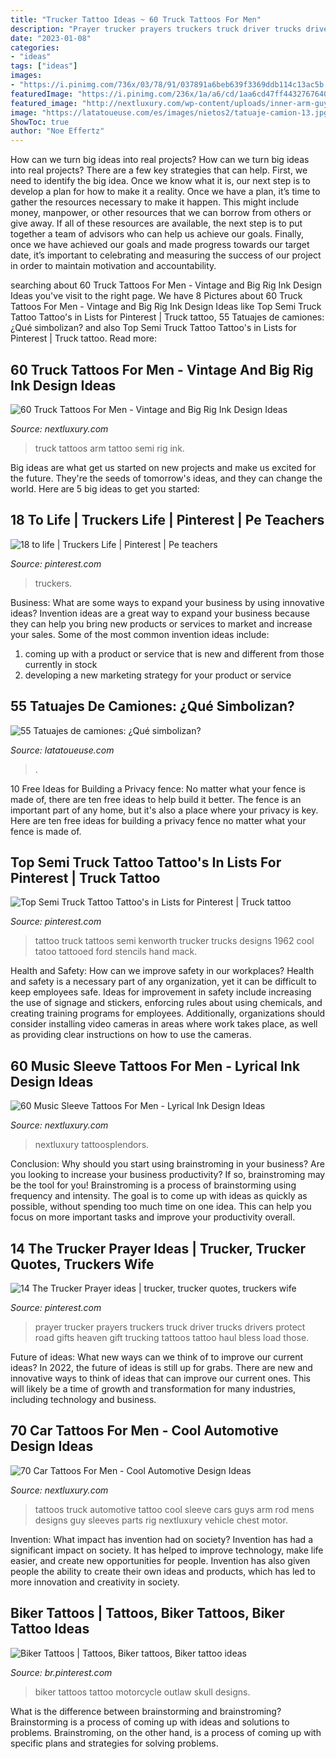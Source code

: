 ```yaml
---
title: "Trucker Tattoo Ideas ~ 60 Truck Tattoos For Men"
description: "Prayer trucker prayers truckers truck driver trucks drivers protect road gifts heaven gift trucking tattoos tattoo haul bless load those"
date: "2023-01-08"
categories:
- "ideas"
tags: ["ideas"]
images:
- "https://i.pinimg.com/736x/03/78/91/037891a6beb639f3369ddb114c13ac5b.jpg"
featuredImage: "https://i.pinimg.com/236x/1a/a6/cd/1aa6cd47ff443276764036f3e8790ab8--prayers-cowboys.jpg"
featured_image: "http://nextluxury.com/wp-content/uploads/inner-arm-guys-shaded-semi-truck-tattoo-inspiration.jpg"
image: "https://latatoueuse.com/es/images/nietos2/tatuaje-camion-13.jpg"
ShowToc: true
author: "Noe Effertz"
---
```



How can we turn big ideas into real projects?
How can we turn big ideas into real projects? There are a few key strategies that can help. First, we need to identify the big idea. Once we know what it is, our next step is to develop a plan for how to make it a reality. Once we have a plan, it’s time to gather the resources necessary to make it happen. This might include money, manpower, or other resources that we can borrow from others or give away. If all of these resources are available, the next step is to put together a team of advisors who can help us achieve our goals. Finally, once we have achieved our goals and made progress towards our target date, it’s important to celebrating and measuring the success of our project in order to maintain motivation and accountability.

	

		
searching about 60 Truck Tattoos For Men - Vintage and Big Rig Ink Design Ideas you've visit to the right page. We have 8 Pictures about 60 Truck Tattoos For Men - Vintage and Big Rig Ink Design Ideas like Top Semi Truck Tattoo Tattoo&#039;s in Lists for Pinterest | Truck tattoo, 55 Tatuajes de camiones: ¿Qué simbolizan? and also Top Semi Truck Tattoo Tattoo&#039;s in Lists for Pinterest | Truck tattoo. Read more:
		
    
## 60 Truck Tattoos For Men - Vintage And Big Rig Ink Design Ideas

<img loading=lazy src="http://nextluxury.com/wp-content/uploads/inner-arm-guys-shaded-semi-truck-tattoo-inspiration.jpg" onerror="this.onerror=null;this.src='https://tse4.mm.bing.net/th?id=OIP.eiT0rJAWKbVlb8ppLaUitgHaGX&amp;pid=15.1';" alt="60 Truck Tattoos For Men - Vintage and Big Rig Ink Design Ideas">

_Source: nextluxury.com_

>truck tattoos arm tattoo semi rig ink. 

	

Big ideas are what get us started on new projects and make us excited for the future. They're the seeds of tomorrow's ideas, and they can change the world. Here are 5 big ideas to get you started: 

    
## 18 To Life | Truckers Life | Pinterest | Pe Teachers

<img loading=lazy src="https://s-media-cache-ak0.pinimg.com/600x315/a6/15/62/a61562b07f02c6b5ecbbaafb0fc42b13.jpg" onerror="this.onerror=null;this.src='https://tse4.mm.bing.net/th?id=OIP.pSZKOMbakx9U3hW3BiN05wHaD4&amp;pid=15.1';" alt="18 to life | Truckers Life | Pinterest | Pe teachers">

_Source: pinterest.com_

>truckers. 

	

Business: What are some ways to expand your business by using innovative ideas?
Invention ideas are a great way to expand your business because they can help you bring new products or services to market and increase your sales. Some of the most common invention ideas include:
1. coming up with a product or service that is new and different from those currently in stock
2. developing a new marketing strategy for your product or service

    
## 55 Tatuajes De Camiones: ¿Qué Simbolizan?

<img loading=lazy src="https://latatoueuse.com/es/images/nietos2/tatuaje-camion-13.jpg" onerror="this.onerror=null;this.src='https://tse2.mm.bing.net/th?id=OIP.ilRpKqzjaRvkvbjtvAhnEAHaHa&amp;pid=15.1';" alt="55 Tatuajes de camiones: ¿Qué simbolizan?">

_Source: latatoueuse.com_

>. 

	

10 Free Ideas for Building a Privacy fence: No matter what your fence is made of, there are ten free ideas to help build it better.
The fence is an important part of any home, but it's also a place where your privacy is key. Here are ten free ideas for building a privacy fence no matter what your fence is made of.

    
## Top Semi Truck Tattoo Tattoo&#039;s In Lists For Pinterest | Truck Tattoo

<img loading=lazy src="https://i.pinimg.com/originals/fb/6e/14/fb6e14f316ff72ed9ff5d775fadad750.jpg" onerror="this.onerror=null;this.src='https://tse2.mm.bing.net/th?id=OIP.Lyy4uHw8zaiNbRoxbp7qVAHaHa&amp;pid=15.1';" alt="Top Semi Truck Tattoo Tattoo&#039;s in Lists for Pinterest | Truck tattoo">

_Source: pinterest.com_

>tattoo truck tattoos semi kenworth trucker trucks designs 1962 cool tatoo tattooed ford stencils hand mack. 

	

Health and Safety: How can we improve safety in our workplaces?
Health and safety is a necessary part of any organization, yet it can be difficult to keep employees safe. Ideas for improvement in safety include increasing the use of signage and stickers, enforcing rules about using chemicals, and creating training programs for employees. Additionally, organizations should consider installing video cameras in areas where work takes place, as well as providing clear instructions on how to use the cameras.

    
## 60 Music Sleeve Tattoos For Men - Lyrical Ink Design Ideas

<img loading=lazy src="https://nextluxury.com/wp-content/uploads/male-piano-key-full-arm-sleeve-tattoo-designs.jpg" onerror="this.onerror=null;this.src='https://tse3.mm.bing.net/th?id=OIP.2At1XQalbnYkzie778bUzgHaHa&amp;pid=15.1';" alt="60 Music Sleeve Tattoos For Men - Lyrical Ink Design Ideas">

_Source: nextluxury.com_

>nextluxury tattoosplendors. 

	

Conclusion: Why should you start using brainstroming in your business?
Are you looking to increase your business productivity? If so, brainstroming may be the tool for you! Brainstroming is a process of brainstorming using frequency and intensity. The goal is to come up with ideas as quickly as possible, without spending too much time on one idea. This can help you focus on more important tasks and improve your productivity overall.

    
## 14 The Trucker Prayer Ideas | Trucker, Trucker Quotes, Truckers Wife

<img loading=lazy src="https://i.pinimg.com/236x/1a/a6/cd/1aa6cd47ff443276764036f3e8790ab8--prayers-cowboys.jpg" onerror="this.onerror=null;this.src='https://tse1.mm.bing.net/th?id=OIP.81fI56TYjprKH35vu1GUrQAAAA&amp;pid=15.1';" alt="14 The Trucker Prayer ideas | trucker, trucker quotes, truckers wife">

_Source: pinterest.com_

>prayer trucker prayers truckers truck driver trucks drivers protect road gifts heaven gift trucking tattoos tattoo haul bless load those. 

	

Future of ideas: What new ways can we think of to improve our current ideas?
In 2022, the future of ideas is still up for grabs. There are new and innovative ways to think of ideas that can improve our current ones. This will likely be a time of growth and transformation for many industries, including technology and business.

    
## 70 Car Tattoos For Men - Cool Automotive Design Ideas

<img loading=lazy src="http://nextluxury.com/wp-content/uploads/guys-truck-car-tattoos.jpg" onerror="this.onerror=null;this.src='https://tse1.mm.bing.net/th?id=OIP.Rg-eaL8MbgAxjtqrxsGZRQHaHW&amp;pid=15.1';" alt="70 Car Tattoos For Men - Cool Automotive Design Ideas">

_Source: nextluxury.com_

>tattoos truck automotive tattoo cool sleeve cars guys arm rod mens designs guy sleeves parts rig nextluxury vehicle chest motor. 

	

Invention: What impact has invention had on society?
Invention has had a significant impact on society. It has helped to improve technology, make life easier, and create new opportunities for people. Invention has also given people the ability to create their own ideas and products, which has led to more innovation and creativity in society.

    
## Biker Tattoos | Tattoos, Biker Tattoos, Biker Tattoo Ideas

<img loading=lazy src="https://i.pinimg.com/736x/03/78/91/037891a6beb639f3369ddb114c13ac5b.jpg" onerror="this.onerror=null;this.src='https://tse4.mm.bing.net/th?id=OIP.9fSRMVkM0pNYBRt2C__GHAHaHf&amp;pid=15.1';" alt="Biker Tattoos | Tattoos, Biker tattoos, Biker tattoo ideas">

_Source: br.pinterest.com_

>biker tattoos tattoo motorcycle outlaw skull designs. 

	

What is the difference between brainstorming and brainstroming?
Brainstorming is a process of coming up with ideas and solutions to problems. Brainstroming, on the other hand, is a process of coming up with specific plans and strategies for solving problems.

